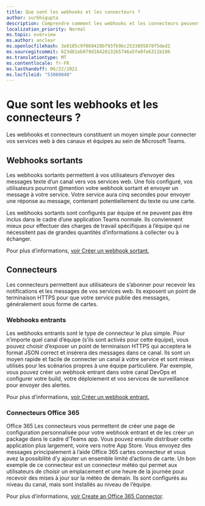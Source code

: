```yaml
---
title: Que sont les webhooks et les connecteurs ?
author: surbhigupta
description: Comprendre comment les webhooks et les connecteurs peuvent connecter vos services web au client Teams web.
localization_priority: Normal
ms.topic: overview
ms.author: anclear
ms.openlocfilehash: 3e8105c9f069428bf93fb9bc2533895878f5ded1
ms.sourcegitcommit: 623d81eb079d1842813265746a5fe0fe6311b196
ms.translationtype: MT
ms.contentlocale: fr-FR
ms.lasthandoff: 06/22/2021
ms.locfileid: "53069040"
---
```

# <a name="what-are-webhooks-and-connectors"></a>Que sont les webhooks et les connecteurs ?

Les webhooks et connecteurs constituent un moyen simple pour connecter vos services web à des canaux et équipes au sein de Microsoft Teams. 

## <a name="outgoing-webhooks"></a>Webhooks sortants

Les webhooks sortants permettent à vos utilisateurs d’envoyer des messages texte d’un canal vers vos services web. Une fois configuré, vos utilisateurs pourront @mention votre webhook sortant et envoyer un message à votre service. Votre service aura cinq secondes pour envoyer une réponse au message, contenant potentiellement du texte ou une carte.

Les webhooks sortants sont configurés par équipe et ne peuvent pas être inclus dans le cadre d’une application Teams normale. Ils conviennent mieux pour effectuer des charges de travail spécifiques à l’équipe qui ne nécessitent pas de grandes quantités d’informations à collecter ou à échanger.

Pour plus d’informations, [voir Créer un webhook sortant.](~/webhooks-and-connectors/how-to/add-outgoing-webhook.md)

## <a name="connectors"></a>Connecteurs

Les connecteurs permettent aux utilisateurs de s’abonner pour recevoir les notifications et les messages de vos services web. Ils exposent un point de terminaison HTTPS pour que votre service publie des messages, généralement sous forme de cartes.

### <a name="incoming-webhooks"></a>Webhooks entrants

Les webhooks entrants sont le type de connecteur le plus simple. Pour n’importe quel canal d’équipe (s’ils sont activés pour cette équipe), vous pouvez choisir d’exposer un point de terminaison HTTPS qui acceptera le format JSON correct et insérera des messages dans ce canal. Ils sont un moyen rapide et facile de connecter un canal à votre service et sont mieux utilisés pour les scénarios propres à une équipe particulière. Par exemple, vous pouvez créer un webhook entrant dans votre canal DevOps et configurer votre build, votre déploiement et vos services de surveillance pour envoyer des alertes.

Pour plus d’informations, [voir Créer un webhook entrant.](~/webhooks-and-connectors/how-to/add-incoming-webhook.md)

### <a name="office-365-connectors"></a>Connecteurs Office 365

Office 365 Les connecteurs vous permettent de créer une page de configuration personnalisée pour votre webhook entrant et de les créer un package dans le cadre d’Teams app. Vous pouvez ensuite distribuer cette application plus largement, voire vers notre App Store. Vous envoyez des messages principalement à l’aide Office 365 cartes connecteur et vous avez la possibilité d’y ajouter un ensemble limité d’actions de carte. Un bon exemple de ce connecteur est un connecteur météo qui permet aux utilisateurs de choisir un emplacement et une heure de la journée pour recevoir des mises à jour sur la météo de demain. Ils sont configurés au niveau du canal, mais sont installés au niveau de l’équipe.

Pour plus d’informations, [voir Create an Office 365 Connector](~/webhooks-and-connectors/how-to/connectors-creating.md).
